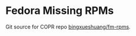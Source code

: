 # Fedora Missing RPMs

Git source for COPR repo [bingxueshuang/fm-rpms](https://copr.fedorainfracloud.org/coprs/bingxueshuang/fm-rpms/).
